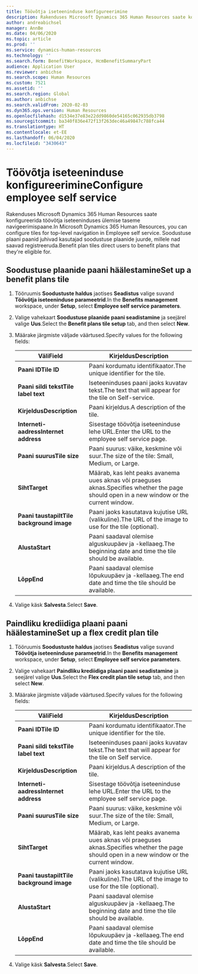 ```yaml
---
title: Töövõtja iseteeninduse konfigureerimine
description: Rakenduses Microsoft Dynamics 365 Human Resources saate konfigureerida töövõtja iseteeninduses ülemise taseme navigeerimispaane.
author: andreabichsel
manager: AnnBe
ms.date: 04/06/2020
ms.topic: article
ms.prod: ''
ms.service: dynamics-human-resources
ms.technology: ''
ms.search.form: BenefitWorkspace, HcmBenefitSummaryPart
audience: Application User
ms.reviewer: anbichse
ms.search.scope: Human Resources
ms.custom: 7521
ms.assetid: ''
ms.search.region: Global
ms.author: anbichse
ms.search.validFrom: 2020-02-03
ms.dyn365.ops.version: Human Resources
ms.openlocfilehash: d1534e37e83e22dd9860de54165c062935db3798
ms.sourcegitcommit: ba340f836e472f13f263dec46a49847c788fca44
ms.translationtype: HT
ms.contentlocale: et-EE
ms.lasthandoff: 06/04/2020
ms.locfileid: "3430643"
---
```

# <a name="configure-employee-self-service"></a><span data-ttu-id="c27c3-103">Töövõtja iseteeninduse konfigureerimine</span><span class="sxs-lookup"><span data-stu-id="c27c3-103">Configure employee self service</span></span>

<span data-ttu-id="c27c3-104">Rakenduses Microsoft Dynamics 365 Human Resources saate konfigureerida töövõtja iseteeninduses ülemise taseme navigeerimispaane.</span><span class="sxs-lookup"><span data-stu-id="c27c3-104">In Microsoft Dynamics 365 Human Resources, you can configure tiles for top-level navigation in Employee self service.</span></span> <span data-ttu-id="c27c3-105">Soodustuse plaani paanid juhivad kasutajad soodustuse plaanide juurde, millele nad saavad registreeruda.</span><span class="sxs-lookup"><span data-stu-id="c27c3-105">Benefit plan tiles direct users to benefit plans that they're eligible for.</span></span>

## <a name="set-up-a-benefit-plans-tile"></a><span data-ttu-id="c27c3-106">Soodustuse plaanide paani häälestamine</span><span class="sxs-lookup"><span data-stu-id="c27c3-106">Set up a benefit plans tile</span></span>

1. <span data-ttu-id="c27c3-107">Tööruumis **Soodustuste haldus** jaotises **Seadistus** valige suvand **Töövõtja iseteeninduse parameetrid**.</span><span class="sxs-lookup"><span data-stu-id="c27c3-107">In the **Benefits management** workspace, under **Setup**, select **Employee self service parameters**.</span></span>

2. <span data-ttu-id="c27c3-108">Valige vahekaart **Soodustuse plaanide paani seadistamine** ja seejärel valige **Uus**.</span><span class="sxs-lookup"><span data-stu-id="c27c3-108">Select the **Benefit plans tile setup** tab, and then select **New**.</span></span>

3. <span data-ttu-id="c27c3-109">Määrake järgmiste väljade väärtused.</span><span class="sxs-lookup"><span data-stu-id="c27c3-109">Specify values for the following fields:</span></span>

   | <span data-ttu-id="c27c3-110">Väli</span><span class="sxs-lookup"><span data-stu-id="c27c3-110">Field</span></span> | <span data-ttu-id="c27c3-111">Kirjeldus</span><span class="sxs-lookup"><span data-stu-id="c27c3-111">Description</span></span> |
   | --- | --- |
   | <span data-ttu-id="c27c3-112">**Paani ID**</span><span class="sxs-lookup"><span data-stu-id="c27c3-112">**Tile ID**</span></span> | <span data-ttu-id="c27c3-113">Paani kordumatu identifikaator.</span><span class="sxs-lookup"><span data-stu-id="c27c3-113">The unique identifier for the tile.</span></span> |
   | <span data-ttu-id="c27c3-114">**Paani sildi tekst**</span><span class="sxs-lookup"><span data-stu-id="c27c3-114">**Tile label text**</span></span> | <span data-ttu-id="c27c3-115">Iseteeninduses paani jaoks kuvatav tekst.</span><span class="sxs-lookup"><span data-stu-id="c27c3-115">The text that will appear for the tile on Self-service.</span></span> |
   | <span data-ttu-id="c27c3-116">**Kirjeldus**</span><span class="sxs-lookup"><span data-stu-id="c27c3-116">**Description**</span></span> | <span data-ttu-id="c27c3-117">Paani kirjeldus.</span><span class="sxs-lookup"><span data-stu-id="c27c3-117">A description of the tile.</span></span> |
   | <span data-ttu-id="c27c3-118">**Interneti-aadress**</span><span class="sxs-lookup"><span data-stu-id="c27c3-118">**Internet address**</span></span> | <span data-ttu-id="c27c3-119">Sisestage töövõtja iseteeninduse lehe URL.</span><span class="sxs-lookup"><span data-stu-id="c27c3-119">Enter the URL to the employee self service page.</span></span> |
   | <span data-ttu-id="c27c3-120">**Paani suurus**</span><span class="sxs-lookup"><span data-stu-id="c27c3-120">**Tile size**</span></span> | <span data-ttu-id="c27c3-121">Paani suurus: väike, keskmine või suur.</span><span class="sxs-lookup"><span data-stu-id="c27c3-121">The size of the tile: Small, Medium, or Large.</span></span> |
   | <span data-ttu-id="c27c3-122">**Siht**</span><span class="sxs-lookup"><span data-stu-id="c27c3-122">**Target**</span></span> | <span data-ttu-id="c27c3-123">Määrab, kas leht peaks avanema uues aknas või praeguses aknas.</span><span class="sxs-lookup"><span data-stu-id="c27c3-123">Specifies whether the page should open in a new window or the current window.</span></span> |
   | <span data-ttu-id="c27c3-124">**Paani taustapilt**</span><span class="sxs-lookup"><span data-stu-id="c27c3-124">**Tile background image**</span></span> | <span data-ttu-id="c27c3-125">Paani jaoks kasutatava kujutise URL (valikuline).</span><span class="sxs-lookup"><span data-stu-id="c27c3-125">The URL of the image to use for the tile (optional).</span></span> |
   | <span data-ttu-id="c27c3-126">**Alusta**</span><span class="sxs-lookup"><span data-stu-id="c27c3-126">**Start**</span></span> | <span data-ttu-id="c27c3-127">Paani saadaval olemise alguskuupäev ja -kellaaeg.</span><span class="sxs-lookup"><span data-stu-id="c27c3-127">The beginning date and time the tile should be available.</span></span> |
   | <span data-ttu-id="c27c3-128">**Lõpp**</span><span class="sxs-lookup"><span data-stu-id="c27c3-128">**End**</span></span> | <span data-ttu-id="c27c3-129">Paani saadaval olemise lõpukuupäev ja -kellaaeg.</span><span class="sxs-lookup"><span data-stu-id="c27c3-129">The end date and time the tile should be available.</span></span> |

4. <span data-ttu-id="c27c3-130">Valige käsk **Salvesta**.</span><span class="sxs-lookup"><span data-stu-id="c27c3-130">Select **Save**.</span></span>

## <a name="set-up-a-flex-credit-plan-tile"></a><span data-ttu-id="c27c3-131">Paindliku krediidiga plaani paani häälestamine</span><span class="sxs-lookup"><span data-stu-id="c27c3-131">Set up a flex credit plan tile</span></span>

1. <span data-ttu-id="c27c3-132">Tööruumis **Soodustuste haldus** jaotises **Seadistus** valige suvand **Töövõtja iseteeninduse parameetrid**.</span><span class="sxs-lookup"><span data-stu-id="c27c3-132">In the **Benefits management** workspace, under **Setup**, select **Employee self service parameters**.</span></span>

2. <span data-ttu-id="c27c3-133">Valige vahekaart **Paindliku krediidiga plaani paani seadistamine** ja seejärel valige **Uus**.</span><span class="sxs-lookup"><span data-stu-id="c27c3-133">Select the **Flex credit plan tile setup** tab, and then select **New**.</span></span>

3. <span data-ttu-id="c27c3-134">Määrake järgmiste väljade väärtused.</span><span class="sxs-lookup"><span data-stu-id="c27c3-134">Specify values for the following fields:</span></span>

   | <span data-ttu-id="c27c3-135">Väli</span><span class="sxs-lookup"><span data-stu-id="c27c3-135">Field</span></span> | <span data-ttu-id="c27c3-136">Kirjeldus</span><span class="sxs-lookup"><span data-stu-id="c27c3-136">Description</span></span> |
   | --- | --- |
   | <span data-ttu-id="c27c3-137">**Paani ID**</span><span class="sxs-lookup"><span data-stu-id="c27c3-137">**Tile ID**</span></span> | <span data-ttu-id="c27c3-138">Paani kordumatu identifikaator.</span><span class="sxs-lookup"><span data-stu-id="c27c3-138">The unique identifier for the tile.</span></span> |
   | <span data-ttu-id="c27c3-139">**Paani sildi tekst**</span><span class="sxs-lookup"><span data-stu-id="c27c3-139">**Tile label text**</span></span> | <span data-ttu-id="c27c3-140">Iseteeninduses paani jaoks kuvatav tekst.</span><span class="sxs-lookup"><span data-stu-id="c27c3-140">The text that will appear for the tile on Self service.</span></span> |
   | <span data-ttu-id="c27c3-141">**Kirjeldus**</span><span class="sxs-lookup"><span data-stu-id="c27c3-141">**Description**</span></span> | <span data-ttu-id="c27c3-142">Paani kirjeldus.</span><span class="sxs-lookup"><span data-stu-id="c27c3-142">A description of the tile.</span></span> |
   | <span data-ttu-id="c27c3-143">**Interneti-aadress**</span><span class="sxs-lookup"><span data-stu-id="c27c3-143">**Internet address**</span></span> | <span data-ttu-id="c27c3-144">Sisestage töövõtja iseteeninduse lehe URL.</span><span class="sxs-lookup"><span data-stu-id="c27c3-144">Enter the URL to the employee self service page.</span></span> |
   | <span data-ttu-id="c27c3-145">**Paani suurus**</span><span class="sxs-lookup"><span data-stu-id="c27c3-145">**Tile size**</span></span> | <span data-ttu-id="c27c3-146">Paani suurus: väike, keskmine või suur.</span><span class="sxs-lookup"><span data-stu-id="c27c3-146">The size of the tile: Small, Medium, or Large.</span></span> |
   | <span data-ttu-id="c27c3-147">**Siht**</span><span class="sxs-lookup"><span data-stu-id="c27c3-147">**Target**</span></span> | <span data-ttu-id="c27c3-148">Määrab, kas leht peaks avanema uues aknas või praeguses aknas.</span><span class="sxs-lookup"><span data-stu-id="c27c3-148">Specifies whether the page should open in a new window or the current window.</span></span> |
   | <span data-ttu-id="c27c3-149">**Paani taustapilt**</span><span class="sxs-lookup"><span data-stu-id="c27c3-149">**Tile background image**</span></span> | <span data-ttu-id="c27c3-150">Paani jaoks kasutatava kujutise URL (valikuline).</span><span class="sxs-lookup"><span data-stu-id="c27c3-150">The URL of the image to use for the tile (optional).</span></span> |
   | <span data-ttu-id="c27c3-151">**Alusta**</span><span class="sxs-lookup"><span data-stu-id="c27c3-151">**Start**</span></span> | <span data-ttu-id="c27c3-152">Paani saadaval olemise alguskuupäev ja -kellaaeg.</span><span class="sxs-lookup"><span data-stu-id="c27c3-152">The beginning date and time the tile should be available.</span></span> |
   | <span data-ttu-id="c27c3-153">**Lõpp**</span><span class="sxs-lookup"><span data-stu-id="c27c3-153">**End**</span></span> | <span data-ttu-id="c27c3-154">Paani saadaval olemise lõpukuupäev ja -kellaaeg.</span><span class="sxs-lookup"><span data-stu-id="c27c3-154">The end date and time the tile should be available.</span></span> |

4. <span data-ttu-id="c27c3-155">Valige käsk **Salvesta**.</span><span class="sxs-lookup"><span data-stu-id="c27c3-155">Select **Save**.</span></span>
